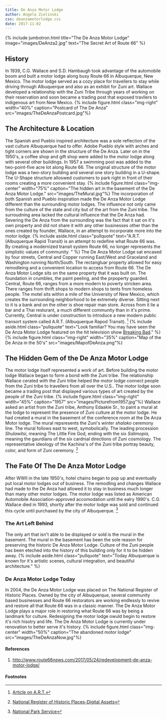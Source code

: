 ```yaml
---
title: De Anza Motor Lodge
author: Angela Zielinski
css: deanzamotorlodge.css
date: 2017-11-02
---
```

{% include jumbotron.html
title="The De Anza Motor Lodge"
image="images/DeAnza2.jpg"
text="The Secret Art of Route 66"
%} 
## History 
In 1939, C.G. Wallace and S.D. Hambaugh took advantage of the automobile boom and built a motor lodge along busy Route 66 in Albuquerque, New Mexico. The motor lodge served as a cozy place for travellers to stay while driving through Albuquerque and also as an exhibit for Zuni art. Wallace developed a relationship with the Zuni Tribe through years of working on their reservation and soon became a trading post that exposed travllers to indigenous art from New Mexico. 
  {% include figure.html
  class="img-right"
  width="40%"
  caption="Postcard of The De Anza"
  src="images/TheDeAnzaPostcard.jpg"%} 
## The Architecture & Location
The Spanish and Pueblo inspired architecture was a sole reflection of the vast culture Albuquerque had to offer. Adobe Pueblo style with arches and tight corners are shown in the structure of the De Anza. Later on in the 1950's, a coffee shop and gift shop were added to the motor lodge along with several other buildings. In 1957 a swimming pool was added to the two-point-five acre lot along Route 66. The original structure of the motor lodge was a two-story building and several one story building in a U-shape. The U-Shape structure alloswed customers to park right in front of their rooms creating a more convenient stay.
{% include figure.html
  class="img-center"
  width="75%"
  caption="The hidden art in the basement of the De Anza Motor Lodge."
  src="images/TheMural.jpg"%}
The incorporation of both Spanish and Pueblo inspiration made the De Anza Motor Lodge different than the surrounding motor lodges. The influence not only came from the culture of the state and city but of the art from the Zuni tribe. The surroudning area lacked the cultural influence that the De Anza had. Severing the De Anza from the surrounding was the fact that it sat on it's own property and did not share it with any other businesses other than the ones created by founder, Wallace, in an attempt to incorporate more into the motor lodge.
{% include aside.html
  class="pullquote"
  text="A.R.T.(Albuquerque Rapid Transit) is an attempt to redefine what Route 66 was. By creating a modernized transit system Route 66, no longer represents the simplistic values of community. "
  %}
The De Anza Motor Lodge sat encased by four streets, Central and Copper running East/West and Graceland and Washington running North/South. The rectangluar property allowed for easy remodleing and a convenient location to access from Route 66.
The De Anza Motor Lodge sits on the same property that it was built on. The foundation in crumbles, the paint peeling, and the prpoperty guarded. Central, Route 66, ranges from a more modern to poverty stricken area. There ranges from thrift shops to modern shops to tents from homeless people. The motel sits within a mile of the University of New Mexico, which creates the surrounding neighborhood to be extremely diverse. Sitting next to it is a bank and on the other is shoe repair man store. Across from it lie a bar and a Thai resturant, a much different community than in it's prime. Currently, Central is under construction to introduce a new modern public transort system called A.R.T. (Albuquerque Rapod Transit). [^source3]
{% include aside.html
  class="pullquote"
  text="Look familiar? You may have seen the De Anza Motor Lodge featured on the hit television show [Breaking Bad](http://www.route66news.com/2017/05/24/redevelopment-de-anza-motor-lodge/)."
  %}
{% include figure.html
  class="img-right"
  width="35%"
  caption="Map of the De Anza in the 50's"
  src="images/MapofDeAnza.png"%}
 ## The Hidden Gem of the De Anza Motor Lodge
The motor lodge itself represented a work of art. Before building the motor lodge Wallace began to form a bond with the Zuni tribe. The relationship Wallace cerated with the Zuni tribe helped the motor lodge connect people from the Zuni tribe to travellers from all over the U.S.. The motor lodge soon became a trading post that displayed various types of art created by the people of the Zuni tribe.
{% include figure.html
  class="img-right"
  width="45%"
  caption="1957"
  src="images/Picturefrom1957.jpg"%}
Wallace asked an artist from the Zuni tribe, Anthony Edaakie Sr., to paint a mural at the lodge to represent the presence of Zuni culture at the motor lodge. He had created a mural in the basement of the conference room at the De Anza Motor lodge. The mural repsresents the Zuni's winter *shalako* ceremony line. The mural follows east to west, symobolically. The leading procession *Shulawitsi*, meaning The Little Fire God, ending with the six *Salimopia*, meaning the gaurdians of the six cardnial directions of Zuni cosmology. The representative ideology of the Kachina's of the Zuni tribe portray beauty, color, and form of Zuni ceremony. [^source] 
## The Fate Of The De Anza Motor Lodge
After WWII in the late 1950's, hotel chains began to pop up and eventually put local motor lodges out of business. The remodling and changes Wallace had made to the De Anza had allowed it to stay in business much longer than many other motor lodges. The motor lodge was listed as American Automobile Association-approved accomodation until the ealry 1990's. C.G. Wallace died in 1993, shortly after the motor lodge was sold and continued this cycle until purchased by the city of Albuquerque. [^source2] 
### The Art Left Behind
The only art that isn't able to be displayed or sold is the mural in the basement. The mural in the basement has been the sole reason for preserving the historic De Anza Motor Lodge. Culture of the Zuni people has been eteched into the history of this building only for it to be hidden away.
{% include aside.html
  class="pullquote"
  text="Today Albuquerque is known for it's artistic scenes, cultural integration, and beautiful architecture."
  %}
### De Anza Motor Lodge Today
In 2004, the De Anza Motor Lodge was placed on The National Register of Historic Places. Owned by the city of Albuquerque, several community based businesses and Route 66 restorators are working endlessly to revive and restore all that Route 66 was in a classic manner. The De Anza Motor Lodge plays a major role in restoring what Route 66 was by being a landmark for culture. Redesigning the motor lodge owuld begin to restore it's rich hisotry and life. The De Anza Motor Lodge is currently under renovation to better serve it's history.
{% include figure.html
  class="img-center"
  width="50%"
  caption="The abandoned motor lodge"
  src="images/TheDeAnzaNow.jpg"%}
#### References 
1. <http://www.route66news.com/2017/05/24/redevelopment-de-anza-motor-lodge/>
#### Footnotes
[^source]: [National Register of Historic Places-Digital Assets](https://npgallery.nps.gov/NRHP/AssetDetail?assetID=62a42603-c087-4f9e-867d-ca14159a777d)
[^source2]: [National Park Service](https://www.nps.gov/nr/travel/route66/de_anza_motor_lodge_albuquerque.html) 
[^source3]: [Article on A.R.T.](http://www.brtabq.com)
